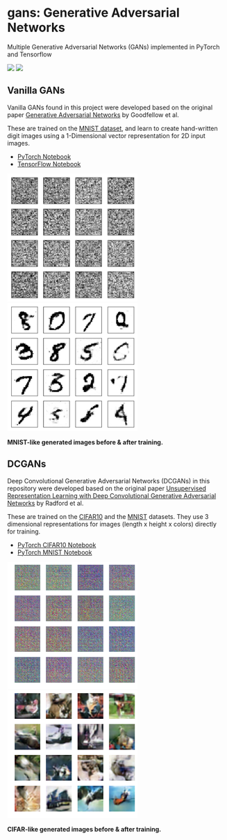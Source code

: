 #  gans: Generative Adversarial Networks
Multiple Generative Adversarial Networks (GANs) implemented in PyTorch and Tensorflow

<img src=".images/dcgan_mnist.gif" width="400"> <img src=".images/dcgan_cifar.gif" width="400">

## Vanilla GANs
Vanilla GANs found in this project were developed based on the original paper [Generative Adversarial Networks](https://arxiv.org/abs/1406.2661) by Goodfellow et al.

These are trained on the [MNIST dataset](http://yann.lecun.com/exdb/mnist/), and learn to create hand-written digit images using a 1-Dimensional vector representation for 2D input images.
- [PyTorch Notebook](https://github.com/diegoalejogm/gans/blob/master/Vanilla%20GAN%20PyTorch.ipynb)
- [TensorFlow Notebook](https://github.com/diegoalejogm/gans/blob/master/Vanilla%20GAN%20TensorFlow.ipynb)

<img src=".images/vanilla_mnist_pt_raw.png" width="300"> <img src=".images/vanilla_mnist_pt.png" width="300">

__MNIST-like generated images before & after training.__


## DCGANs
Deep Convolutional Generative Adversarial Networks (DCGANs) in this repository were developed based on the original paper [Unsupervised Representation Learning with Deep Convolutional Generative Adversarial Networks](https://arxiv.org/abs/1511.06434) by Radford et al.

These are trained on the [CIFAR10](https://www.cs.toronto.edu/~kriz/cifar.html) and the [MNIST](http://yann.lecun.com/exdb/mnist/) datasets. They use 3 dimensional representations for images (length x height x colors) directly for training.

- [PyTorch CIFAR10 Notebook](https://github.com/diegoalejogm/gans/blob/master/DC-GAN%20PyTorch.ipynb)
- [PyTorch MNIST Notebook](https://github.com/diegoalejogm/gans/blob/master/DC-GAN%20PyTorch%20(MNIST).ipynb)

<img src=".images/dcgan_cifar_pt_raw.png" width="300"> <img src=".images/dcgan_cifar_pt.png" width="300">

__CIFAR-like generated images before & after training.__
